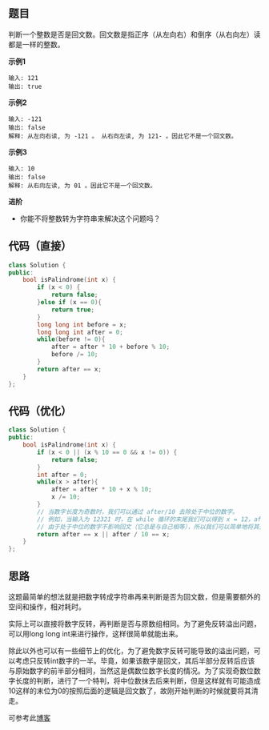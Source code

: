 ## 题目
判断一个整数是否是回文数。回文数是指正序（从左向右）和倒序（从右向左）读都是一样的整数。

**示例1**
```
输入: 121
输出: true
```

**示例2**
```
输入: -121
输出: false
解释: 从左向右读, 为 -121 。 从右向左读, 为 121- 。因此它不是一个回文数。
```

**示例3**
```
输入: 10
输出: false
解释: 从右向左读, 为 01 。因此它不是一个回文数。
```

**进阶**

* 你能不将整数转为字符串来解决这个问题吗？

## 代码（直接）
```C++
class Solution {
public:
    bool isPalindrome(int x) {
        if (x < 0) {
            return false;
        }else if (x == 0){
            return true;
        }
        long long int before = x;
        long long int after = 0;
        while(before != 0){
            after = after * 10 + before % 10;
            before /= 10;
        }
        return after == x;
    }
};
```

## 代码（优化）
```C++
class Solution {
public:
    bool isPalindrome(int x) {
        if (x < 0 || (x % 10 == 0 && x != 0)) {
            return false;
        }
        int after = 0;
        while(x > after){
            after = after * 10 + x % 10;
            x /= 10;
        }
        // 当数字长度为奇数时，我们可以通过 after/10 去除处于中位的数字。
        // 例如，当输入为 12321 时，在 while 循环的末尾我们可以得到 x = 12，after = 123，
        // 由于处于中位的数字不影响回文（它总是与自己相等），所以我们可以简单地将其去除。
        return after == x || after / 10 == x;
    }
};
```


## 思路

这题最简单的想法就是把数字转成字符串再来判断是否为回文数，但是需要额外的空间和操作，相对耗时。

实际上可以直接将数字反转，再判断是否与原数组相同。为了避免反转溢出问题，可以用long long int来进行操作，这样很简单就能出来。

除此以外也可以有一些细节上的优化，为了避免数字反转可能导致的溢出问题，可以考虑只反转int数字的一半。毕竟，如果该数字是回文，其后半部分反转后应该与原始数字的前半部分相同，当然这是偶数位数字长度的情况。为了实现奇数位数字长度的判断，进行了一个特判，将中位数抹去后来判断，但是这样就有可能造成10这样的末位为0的按照后面的逻辑是回文数了，故刚开始判断的时候就要将其清走。

可参考此[博客](https://leetcode-cn.com/problems/palindrome-number/solution/hui-wen-shu-by-leetcode/)
